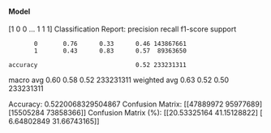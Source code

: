 #### Model
[1 0 0 ... 1 1 1]
Classification Report:
              precision    recall  f1-score   support

           0       0.76      0.33      0.46 143867661
           1       0.43      0.83      0.57  89363650

    accuracy                           0.52 233231311
   macro avg       0.60      0.58      0.52 233231311
weighted avg       0.63      0.52      0.50 233231311

Accuracy: 0.5220068329504867
Confusion Matrix:
[[47889972 95977689]
 [15505284 73858366]]
Confusion Matrix (%):
[[20.53325164 41.15128822]
 [ 6.64802849 31.66743165]]
